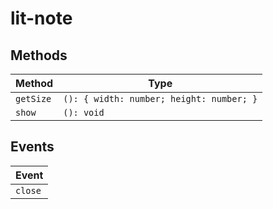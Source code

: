 # lit-note

## Methods

| Method    | Type                                     |
|-----------|------------------------------------------|
| `getSize` | `(): { width: number; height: number; }` |
| `show`    | `(): void`                               |

## Events

| Event   |
|---------|
| `close` |
